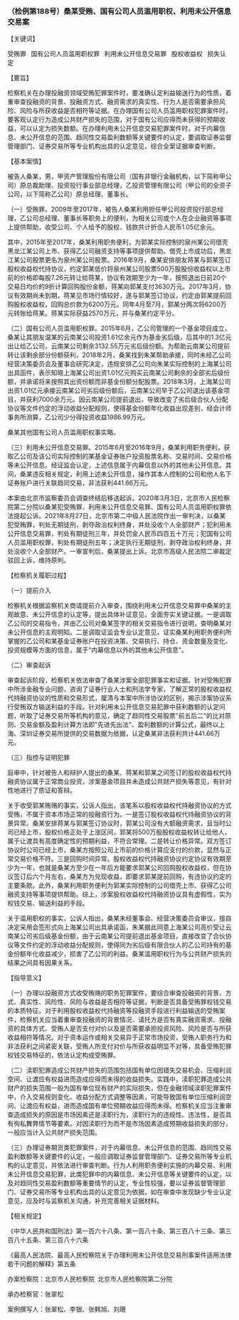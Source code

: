 ###  （检例第188号）桑某受贿、国有公司人员滥用职权、利用未公开信息交易案


【关键词】

受贿罪  国有公司人员滥用职权罪  利用未公开信息交易罪  股权收益权 
损失认定 

【要旨】

检察机关在办理投融资领域受贿犯罪案件时，要准确认定利益输送行为的性质，着重审查投融资的背景、投融资方式、融资需求的真实性、行为人是否需要承担风险、风险与所获收益是否相符等证据。在办理国有公司人员滥用职权犯罪案件时，要客观认定行为造成公共财产损失的范围，对于国有公司应得而未获得的预期收益，可以认定为损失数额。在办理利用未公开信息交易犯罪案件时，对于内幕信息、未公开信息的范围、趋同性交易盈利数额等关键要件的认定，要调取证券监督管理部门、证券交易所等专业机构出具的认定意见，综合全案证据审查判断。

【基本案情】

被告人桑某，男，甲资产管理股份有限公司（国有非银行金融机构，以下简称甲公司）原总裁助理、投资投行事业部总经理，乙投资管理有限公司（甲公司的全资子公司，以下简称乙公司）原总经理、董事长。

（一）受贿罪。2009年至2017年，被告人桑某利用担任甲公司投资投行部总经理，乙公司总经理、董事长等职务上的便利，为相关公司或个人在企业融资等事项上提供帮助，收受公司、个人给予的股权、钱款共计折合人民币1.05亿余元。

其中，2015年至2017年，桑某利用职务便利，为郭某实际控制的泉州某公司借壳黑龙江某公司上市、获得乙公司融资支持等事项提供帮助。借壳上市成功后，黑龙江某公司股票更名为泉州某公司股票。2016年9月，桑某安排朋友蒋某与郭某签订股权收益权代持协议，约定郭某低价将泉州某公司股票500万股股份收益权以上市前的价格即每股7.26元转让给蒋某，协议有效期至少为一年，按照退出日前20个交易日均价的9折计算回购股份金额，蒋某向郭某支付3630万元。2017年3月，协议有效期尚未到期，蒋某见市场行情较好，遂与郭某签订协议，约定由郭某提前回购股权收益权，回购总价款为6200万元。同年4月至7月，郭某分两次将6200万元转账给蒋某。蒋某实际获益2570万元，并与桑某约定平分。

（二）国有公司人员滥用职权罪。2015年6月，乙公司管理的一个基金项目成立，桑某让其朋友温某的云南某公司投资1.61亿余元作为基金劣后级，后其中的1.3亿元出让给乙公司，云南某公司剩余3132.55万元劣后级份额。为帮助云南某公司提前转让该剩余部分份额获利，2018年2月，桑某找到朱某帮助承接，同时未经乙公司经营决策委员会及董事会研究决定，违规安排乙公司向朱某实际控制的上海某公司出具函件，表示知晓上海某公司出资1.01亿元购买云南某公司剩余的全部劣后级份额，并承诺将来按照其出资份额而非基金份额分配股票。2018年3月，上海某公司出资1.01亿元承接云南某公司劣后级份额后，云南某公司早于乙公司退出该基金项目，并获利7000余万元。因云南某公司提前退出，导致改变了劣后级合伙人分配协议等文件约定的浮动收益分配规则，使得基金份额年化收益出现差别，经会计师事务所测算，乙公司少分得投资收益1986.99万元。

桑某其他国有公司人员滥用职权事实略。

（三）利用未公开信息交易罪。2015年6月至2016年9月，桑某利用职务便利，获取乙公司及该公司实际控制的某基金证券账户投资股票名称、交易时间、交易价格等未公开信息。经证监会认定，上述信息属于内幕信息以外的其他未公开信息。其间，桑某违反相关规定，利用上述未公开信息，操作其本人控制的公司和他人名下证券账户进行关联趋同交易，非法获利441.66万元。

本案由北京市监察委员会调查终结后移送起诉。2020年3月3日，北京市人民检察院第二分院以桑某犯受贿罪、利用未公开信息交易罪、国有公司人员滥用职权罪依法提起公诉。2021年8月27日，北京市第二中级人民法院作出一审判决，以桑某犯受贿罪，判处无期徒刑，剥夺政治权利终身，并处没收个人全部财产；犯利用未公开信息交易罪，判处有期徒刑三年，并处罚金人民币四百五十万元；犯国有公司人员滥用职权罪，判处有期徒刑五年；决定执行无期徒刑，剥夺政治权利终身，并处没收个人全部财产。一审宣判后，桑某提出上诉。北京市高级人民法院二审裁定驳回上诉，维持原判。

【检察机关履职过程】

（一）提前介入

检察机关根据监察机关商请提前介入审查，围绕利用未公开信息交易罪中桑某的主观故意、未公开信息的认定等，提出具体补证意见，全面夯实关键证据。一是调取乙公司的交易指令，并由乙公司对桑某签字的相关交易指令进行说明，查明桑某对未公开信息的主观明知。二是调取证监会专业认定意见，证实桑某利用职务便利所掌握的乙公司和某基金证券账户在投资决策、交易执行、持仓、资金数量及变化、投资规模等方面的信息，属于"内幕信息以外的其他未公开信息"。

（二）审查起诉

审查起诉阶段，检察机关依法审查了桑某涉案全部犯罪事实和证据。针对受贿犯罪中所涉金融专业问题，咨询了证券行业人士和刑法学专家，了解正常的股权收益权代持融资协议的性质和交易形式，厘清与本案中所涉协议的区别，揭示涉案协议系行受贿双方输送利益的手段。针对利用未公开信息交易犯罪中获利数额的认定问题，听取了证券交易所等机构的意见，确定了趋同性交易股票"前五后二"的比对原则、交易金额及盈利计算方法即"先进先出法"、盈利数额的计算公式，最终以上海、深圳证券交易所提供的交易数据为依据，认定桑某非法获利共计441.66万元。

（三）指控与证明犯罪

庭审中，针对被告人和辩护人提出的桑某、蒋某和郭某之间签订的股权收益权代持融资协议属于正常商业投资，涉案基金项目并未造成公共财产损失等意见，有针对性地进行了质证和答辩。

关于收受郭某贿赂的事实，公诉人指出，该笔系以股权收益权代持融资协议的方式受贿，不属于资本市场正常的投融资行为。一是签订股权收益权代持融资协议的背景异常。桑某安排蒋某与郭某签订协议时，郭某公司没有大额融资需求，且当时公司已经上市，股权价格正处于上涨区间，郭某将500万股股权收益权转让给他人，属于让渡具有高度确定性的预期利益，不符合常理。二是转让价格异常。双方签订协议时公司已经上市，桑某方按照公司上市前的价格计算应支付的价款，显然与正常交易价格不符。三是回购时间异常。股权收益权代持融资协议约定协议有效期至少为一年，也就是桑某方至少在一年后方能要求郭某公司回购股权收益权，但在协议签订后六个月左右，桑某方为兑现收益，即要求郭某提前回购，有违协议约定的主要条款。此外，桑某利用职务便利为郭某实际控制的公司借壳上市、获得乙公司融资支持等事项提供帮助。综上，涉案股权收益权代持融资协议具有虚假性，实为权钱交易、输送利益的手段。

关于滥用职权的事实，公诉人指出，桑某未经董事会、经营决策委员会审议，擅自决定采用会签形式向上海某公司出具承诺函，朱某据此同意上海某公司高价受让云南某公司劣后级基金份额，由于云南某公司提前退出基金项目，直接改变了合伙协议等文件约定的浮动收益分配规则，使得同为劣后级有限合伙人的乙公司持有的基金份额年化收益减少，损害了乙公司的利益。桑某滥用职权行为与公共财产损失的结果之间具有因果关系。

【指导意义】

（一）办理以投融资方式收受贿赂的职务犯罪案件，要综合审查投融资的背景、方式、真实性、风险性、风险与收益是否相符等证据，判断是否具备受贿罪权钱交易的本质特征。对于利用股权收益权代持融资等投融资手段进行利益输送的受贿案件，检察机关应当着重审查投融资的背景情况、请托方是否有真实融资需求、投融资的具体方式、受贿人是否支付对价以及是否需要承担投资风险、风险是否与所获收益相符等情况。对于资本运作或相关交易异于正常市场投资，受贿人职务行为和非法获利之间紧密关联，受贿人所支付对价与所获收益明显不对等，具备受贿犯罪权钱交易特征的，依法认定构成受贿罪。

（二）渎职犯罪造成公共财产损失的范围包括国有单位因错失交易机会、压缩利润空间、让渡应有权益进而造成应得而未得的收益损失。实践中，渎职犯罪造成公共财产的损失范围一般为国有单位现有财产的实际损失，但在金融领域渎职犯罪案件中，介入交易规则变化、收益分配方式调整等因素，可能导致国有单位压缩利润空间、让渡应有权益，进而造成国有单位预期收益应得而未得。检察机关应当注重审查造成损失的原因是市场因素还是渎职行为，渎职行为的违规性、违法性，是否具有徇私舞弊情节等要素。对因渎职行为而不是市场因素造成预期收益损失的部分，一般应当计入公共财产损失范围。

（三）办理证券期货类犯罪案件，对于内幕信息、未公开信息的范围、趋同性交易盈利数额等关键要件的认定，一般应调取证券监督管理部门、证券交易所等专业机构的认定意见，并依法进行审查判断。行为人利用职务便利实施的内幕交易、利用未公开信息交易犯罪，此类犯罪中的内幕信息、未公开信息等关键要件的认定，以及对趋同性交易盈利数额等重要情节的认定，专业性较强，要以证券监督管理部门、证券交易所等专业机构出具的认定意见为依据，如在审查中发现缺少专业认定意见，应及时与监察机关沟通，补充完善相关证据材料。

【相关规定】

《中华人民共和国刑法》第一百六十八条、第一百八十条、第三百八十三条、第三百八十五条、第三百八十六条

《最高人民法院、最高人民检察院关于办理利用未公开信息交易刑事案件适用法律若干问题的解释》第五条

办案检察院：北京市人民检察院 北京市人民检察院第二分院

承办检察官：张翠松

案例撰写人：张翠松、李银、张韩旭、刘珊
